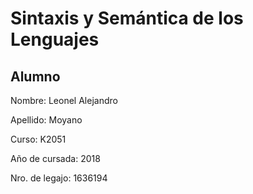# Sintaxis y Semántica de los Lenguajes
## Alumno

Nombre: Leonel Alejandro

Apellido: Moyano

Curso: K2051

Año de cursada: 2018

Nro. de legajo: 1636194
